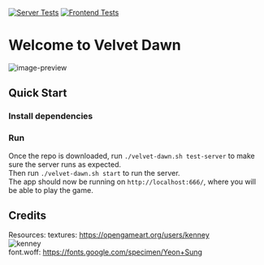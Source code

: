 [![Server Tests](https://github.com/SamGarlick/VelvetDawn/actions/workflows/server-tests.yml/badge.svg)](https://github.com/SamGarlick/VelvetDawn/actions/workflows/server-tests.yml)
[![Frontend Tests](https://github.com/SamGarlick/VelvetDawn/actions/workflows/frontend-tests.yml/badge.svg)](https://github.com/SamGarlick/VelvetDawn/actions/workflows/frontend-tests.yml)

# Welcome to Velvet Dawn
![image-preview](https://github.com/SamGarlick/VelvetDawn/blob/main/images/image1.png?raw=true)

## Quick Start
### Install dependencies

### Run
Once the repo is downloaded, run `./velvet-dawn.sh test-server` to make sure the server runs as expected.    
Then run `./velvet-dawn.sh start` to run the server.    
The app should now be running on `http://localhost:666/`, where you will be able to play the game.

## Credits
Resources:
    textures: https://opengameart.org/users/kenney    
    ![kenney](https://kenney.nl/data/oga/donation.png)  
    font.woff: https://fonts.google.com/specimen/Yeon+Sung
